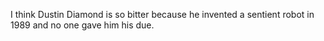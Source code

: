 <p>I think Dustin Diamond is so bitter because he invented a sentient robot in 1989 and no one gave him his due.</p>
